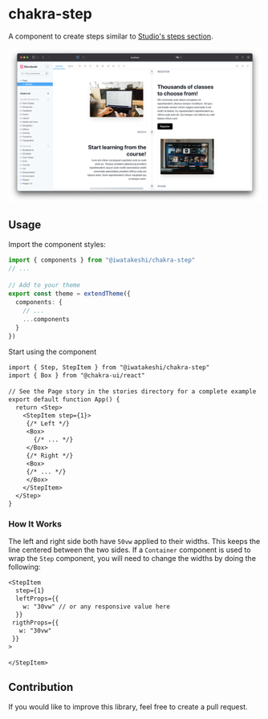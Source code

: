 # chakra-step

A component to create steps similar to [Studio's steps section](https://studio.com/david-blaine-magic#how-it-works-section).

![Step](./screenshot.png)

## Usage

Import the component styles:

```ts
import { components } from "@iwatakeshi/chakra-step"
// ...

// Add to your theme
export const theme = extendTheme({
  components: {
    // ...
    ...components
  }
})
```

Start using the component

```tsx
import { Step, StepItem } from "@iwatakeshi/chakra-step"
import { Box } from "@chakra-ui/react"

// See the Page story in the stories directory for a complete example
export default function App() {
  return <Step>
    <StepItem step={1}>
     {/* Left */}
     <Box>
       {/* ... */}
     </Box>
     {/* Right */}
     <Box>
     {/* ... */}
     </Box>
    </StepItem>
  </Step>
}
```

### How It Works

The left and right side both have `50vw` applied to their widths. This keeps the line centered between the two sides. If a `Container` component is used to wrap the `Step` component, you will need to change the widths by doing the following:

```tsx
<StepItem 
  step={1} 
  leftProps={{
    w: "30vw" // or any responsive value here
  }}
 rigthProps={{
   w: "30vw"
 }} 
>

</StepItem>
```

## Contribution

If you would like to improve this library, feel free to create a pull request.
